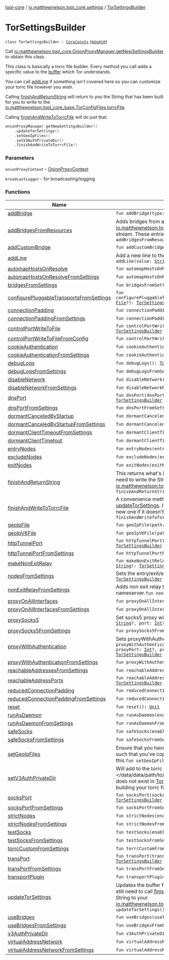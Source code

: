 [topl-core](../../index.md) / [io.matthewnelson.topl_core.settings](../index.md) / [TorSettingsBuilder](./index.md)

# TorSettingsBuilder

`class TorSettingsBuilder : `[`CoreConsts`](../../io.matthewnelson.topl_core.util/-core-consts/index.md) [(source)](https://github.com/05nelsonm/TorOnionProxyLibrary-Android/blob/master/topl-core/src/main/java/io/matthewnelson/topl_core/settings/TorSettingsBuilder.kt#L130)

Call [io.matthewnelson.topl_core.OnionProxyManager.getNewSettingsBuilder](../../io.matthewnelson.topl_core/-onion-proxy-manager/get-new-settings-builder.md) to obtain
this class.

This class is basically a torrc file builder. Every method you call adds a
specific value to the [buffer](#) which Tor understands.

You can call [addLine](add-line.md) if something isn't covered here so you can customize your torrc
file however you wish.

Calling [finishAndReturnString](finish-and-return-string.md) will return to you the String that has been
built for you to write to the
[io.matthewnelson.topl_core_base.TorConfigFiles.torrcFile](../../..//topl-core-base/io.matthewnelson.topl_core_base/-tor-config-files/torrc-file.md).

Calling [finishAndWriteToTorrcFile](finish-and-write-to-torrc-file.md) will do just that.

``` kotlin
onionProxyManager.getNewSettingsBuilder()
    .updateTorSettings()
    .setGeoIpFiles()
    .setV3AuthPrivateDir()
    .finishAndWriteToTorrcFile()
```

### Parameters

`onionProxyContext` - [OnionProxyContext](#)

`broadcastLogger` - for broadcasting/logging

### Functions

| Name | Summary |
|---|---|
| [addBridge](add-bridge.md) | `fun addBridge(type: `[`String`](https://kotlinlang.org/api/latest/jvm/stdlib/kotlin/-string/index.html)`?, config: `[`String`](https://kotlinlang.org/api/latest/jvm/stdlib/kotlin/-string/index.html)`?): `[`TorSettingsBuilder`](./index.md) |
| [addBridgesFromResources](add-bridges-from-resources.md) | Adds bridges from a resource stream. This relies on the [io.matthewnelson.topl_core.util.TorInstaller](../../io.matthewnelson.topl_core.util/-tor-installer/index.md) to know how to obtain this stream. These entries may be type-specified like:`fun addBridgesFromResources(): `[`TorSettingsBuilder`](./index.md) |
| [addCustomBridge](add-custom-bridge.md) | `fun addCustomBridge(config: `[`String`](https://kotlinlang.org/api/latest/jvm/stdlib/kotlin/-string/index.html)`?): `[`TorSettingsBuilder`](./index.md) |
| [addLine](add-line.md) | Add a new line to the [buffer](#) if a setting here is not available.`fun addLine(value: `[`String`](https://kotlinlang.org/api/latest/jvm/stdlib/kotlin/-string/index.html)`?): `[`TorSettingsBuilder`](./index.md) |
| [automapHostsOnResolve](automap-hosts-on-resolve.md) | `fun automapHostsOnResolve(enable: `[`Boolean`](https://kotlinlang.org/api/latest/jvm/stdlib/kotlin/-boolean/index.html)`): `[`TorSettingsBuilder`](./index.md) |
| [automapHostsOnResolveFromSettings](automap-hosts-on-resolve-from-settings.md) | `fun automapHostsOnResolveFromSettings(): `[`TorSettingsBuilder`](./index.md) |
| [bridgesFromSettings](bridges-from-settings.md) | `fun bridgesFromSettings(): `[`TorSettingsBuilder`](./index.md) |
| [configurePluggableTransportsFromSettings](configure-pluggable-transports-from-settings.md) | `fun configurePluggableTransportsFromSettings(pluggableTransportClient: `[`File`](https://docs.oracle.com/javase/6/docs/api/java/io/File.html)`?): `[`TorSettingsBuilder`](./index.md) |
| [connectionPadding](connection-padding.md) | `fun connectionPadding(setting: `[`String`](https://kotlinlang.org/api/latest/jvm/stdlib/kotlin/-string/index.html)`): `[`TorSettingsBuilder`](./index.md) |
| [connectionPaddingFromSettings](connection-padding-from-settings.md) | `fun connectionPaddingFromSettings(): `[`TorSettingsBuilder`](./index.md) |
| [controlPortWriteToFile](control-port-write-to-file.md) | `fun controlPortWriteToFile(torConfigFiles: `[`TorConfigFiles`](../../..//topl-core-base/io.matthewnelson.topl_core_base/-tor-config-files/index.md)`): `[`TorSettingsBuilder`](./index.md) |
| [controlPortWriteToFileFromConfig](control-port-write-to-file-from-config.md) | `fun controlPortWriteToFileFromConfig(): `[`TorSettingsBuilder`](./index.md) |
| [cookieAuthentication](cookie-authentication.md) | `fun cookieAuthentication(): `[`TorSettingsBuilder`](./index.md) |
| [cookieAuthenticationFromSettings](cookie-authentication-from-settings.md) | `fun cookieAuthenticationFromSettings(): `[`TorSettingsBuilder`](./index.md) |
| [debugLogs](debug-logs.md) | `fun debugLogs(): `[`TorSettingsBuilder`](./index.md) |
| [debugLogsFromSettings](debug-logs-from-settings.md) | `fun debugLogsFromSettings(): `[`TorSettingsBuilder`](./index.md) |
| [disableNetwork](disable-network.md) | `fun disableNetwork(disable: `[`Boolean`](https://kotlinlang.org/api/latest/jvm/stdlib/kotlin/-boolean/index.html)`): `[`TorSettingsBuilder`](./index.md) |
| [disableNetworkFromSettings](disable-network-from-settings.md) | `fun disableNetworkFromSettings(): `[`TorSettingsBuilder`](./index.md) |
| [dnsPort](dns-port.md) | `fun dnsPort(dnsPort: `[`String`](https://kotlinlang.org/api/latest/jvm/stdlib/kotlin/-string/index.html)`, isolationFlags: `[`List`](https://kotlinlang.org/api/latest/jvm/stdlib/kotlin.collections/-list/index.html)`<`[`String`](https://kotlinlang.org/api/latest/jvm/stdlib/kotlin/-string/index.html)`>?): `[`TorSettingsBuilder`](./index.md) |
| [dnsPortFromSettings](dns-port-from-settings.md) | `fun dnsPortFromSettings(): `[`TorSettingsBuilder`](./index.md) |
| [dormantCanceledByStartup](dormant-canceled-by-startup.md) | `fun dormantCanceledByStartup(enable: `[`Boolean`](https://kotlinlang.org/api/latest/jvm/stdlib/kotlin/-boolean/index.html)`): `[`TorSettingsBuilder`](./index.md) |
| [dormantCanceledByStartupFromSettings](dormant-canceled-by-startup-from-settings.md) | `fun dormantCanceledByStartupFromSettings(): `[`TorSettingsBuilder`](./index.md) |
| [dormantClientTimeoutFromSettings](dormant-client-timeout-from-settings.md) | `fun dormantClientTimeoutFromSettings(): `[`TorSettingsBuilder`](./index.md) |
| [dormantClientTimetout](dormant-client-timetout.md) | `fun dormantClientTimetout(minutes: `[`Int`](https://kotlinlang.org/api/latest/jvm/stdlib/kotlin/-int/index.html)`): `[`TorSettingsBuilder`](./index.md) |
| [entryNodes](entry-nodes.md) | `fun entryNodes(entryNodes: `[`String`](https://kotlinlang.org/api/latest/jvm/stdlib/kotlin/-string/index.html)`?): `[`TorSettingsBuilder`](./index.md) |
| [excludeNodes](exclude-nodes.md) | `fun excludeNodes(excludeNodes: `[`String`](https://kotlinlang.org/api/latest/jvm/stdlib/kotlin/-string/index.html)`?): `[`TorSettingsBuilder`](./index.md) |
| [exitNodes](exit-nodes.md) | `fun exitNodes(exitNodes: `[`String`](https://kotlinlang.org/api/latest/jvm/stdlib/kotlin/-string/index.html)`?): `[`TorSettingsBuilder`](./index.md) |
| [finishAndReturnString](finish-and-return-string.md) | This returns what's in the [buffer](#) as a String and then clears it. You still need to write the String to the [io.matthewnelson.topl_core_base.TorConfigFiles.torrcFile](../../..//topl-core-base/io.matthewnelson.topl_core_base/-tor-config-files/torrc-file.md).`fun finishAndReturnString(): `[`String`](https://kotlinlang.org/api/latest/jvm/stdlib/kotlin/-string/index.html) |
| [finishAndWriteToTorrcFile](finish-and-write-to-torrc-file.md) | A convenience method for after populating the [buffer](#) by calling [updateTorSettings](update-tor-settings.md). It will overwrite your current torrc file (or create a new one if it doesn't exist) with the new settings.`fun finishAndWriteToTorrcFile(): `[`Unit`](https://kotlinlang.org/api/latest/jvm/stdlib/kotlin/-unit/index.html) |
| [geoIpFile](geo-ip-file.md) | `fun geoIpFile(path: `[`String`](https://kotlinlang.org/api/latest/jvm/stdlib/kotlin/-string/index.html)`?): `[`TorSettingsBuilder`](./index.md) |
| [geoIpV6File](geo-ip-v6-file.md) | `fun geoIpV6File(path: `[`String`](https://kotlinlang.org/api/latest/jvm/stdlib/kotlin/-string/index.html)`?): `[`TorSettingsBuilder`](./index.md) |
| [httpTunnelPort](http-tunnel-port.md) | `fun httpTunnelPort(port: `[`String`](https://kotlinlang.org/api/latest/jvm/stdlib/kotlin/-string/index.html)`, isolationFlags: `[`List`](https://kotlinlang.org/api/latest/jvm/stdlib/kotlin.collections/-list/index.html)`<`[`String`](https://kotlinlang.org/api/latest/jvm/stdlib/kotlin/-string/index.html)`>?): `[`TorSettingsBuilder`](./index.md) |
| [httpTunnelPortFromSettings](http-tunnel-port-from-settings.md) | `fun httpTunnelPortFromSettings(): `[`TorSettingsBuilder`](./index.md) |
| [makeNonExitRelay](make-non-exit-relay.md) | `fun makeNonExitRelay(dnsFile: `[`String`](https://kotlinlang.org/api/latest/jvm/stdlib/kotlin/-string/index.html)`, orPort: `[`String`](https://kotlinlang.org/api/latest/jvm/stdlib/kotlin/-string/index.html)`, nickname: `[`String`](https://kotlinlang.org/api/latest/jvm/stdlib/kotlin/-string/index.html)`): `[`TorSettingsBuilder`](./index.md) |
| [nodesFromSettings](nodes-from-settings.md) | Sets the entry/exit/exclude nodes`fun nodesFromSettings(): `[`TorSettingsBuilder`](./index.md) |
| [nonExitRelayFromSettings](non-exit-relay-from-settings.md) | Adds non exit relay to builder. This method uses a default Quad9 nameserver.`fun nonExitRelayFromSettings(): `[`TorSettingsBuilder`](./index.md) |
| [proxyOnAllInterfaces](proxy-on-all-interfaces.md) | `fun proxyOnAllInterfaces(): `[`TorSettingsBuilder`](./index.md) |
| [proxyOnAllInterfacesFromSettings](proxy-on-all-interfaces-from-settings.md) | `fun proxyOnAllInterfacesFromSettings(): `[`TorSettingsBuilder`](./index.md) |
| [proxySocks5](proxy-socks5.md) | Set socks5 proxy with no authentication.`fun proxySocks5(host: `[`String`](https://kotlinlang.org/api/latest/jvm/stdlib/kotlin/-string/index.html)`?, port: `[`Int`](https://kotlinlang.org/api/latest/jvm/stdlib/kotlin/-int/index.html)`?): `[`TorSettingsBuilder`](./index.md) |
| [proxySocks5FromSettings](proxy-socks5-from-settings.md) | `fun proxySocks5FromSettings(): `[`TorSettingsBuilder`](./index.md) |
| [proxyWithAuthentication](proxy-with-authentication.md) | Sets proxyWithAuthentication information.`fun proxyWithAuthentication(proxyType: `[`String`](https://kotlinlang.org/api/latest/jvm/stdlib/kotlin/-string/index.html)`?, proxyHost: `[`String`](https://kotlinlang.org/api/latest/jvm/stdlib/kotlin/-string/index.html)`?, proxyPort: `[`Int`](https://kotlinlang.org/api/latest/jvm/stdlib/kotlin/-int/index.html)`?, proxyUser: `[`String`](https://kotlinlang.org/api/latest/jvm/stdlib/kotlin/-string/index.html)`?, proxyPass: `[`String`](https://kotlinlang.org/api/latest/jvm/stdlib/kotlin/-string/index.html)`?): `[`TorSettingsBuilder`](./index.md) |
| [proxyWithAuthenticationFromSettings](proxy-with-authentication-from-settings.md) | `fun proxyWithAuthenticationFromSettings(): `[`TorSettingsBuilder`](./index.md) |
| [reachableAddressesFromSettings](reachable-addresses-from-settings.md) | `fun reachableAddressesFromSettings(): `[`TorSettingsBuilder`](./index.md) |
| [reachableAddressPorts](reachable-address-ports.md) | `fun reachableAddressPorts(reachableAddressesPorts: `[`String`](https://kotlinlang.org/api/latest/jvm/stdlib/kotlin/-string/index.html)`?): `[`TorSettingsBuilder`](./index.md) |
| [reducedConnectionPadding](reduced-connection-padding.md) | `fun reducedConnectionPadding(enable: `[`Boolean`](https://kotlinlang.org/api/latest/jvm/stdlib/kotlin/-boolean/index.html)`): `[`TorSettingsBuilder`](./index.md) |
| [reducedConnectionPaddingFromSettings](reduced-connection-padding-from-settings.md) | `fun reducedConnectionPaddingFromSettings(): `[`TorSettingsBuilder`](./index.md) |
| [reset](reset.md) | `fun reset(): `[`Unit`](https://kotlinlang.org/api/latest/jvm/stdlib/kotlin/-unit/index.html) |
| [runAsDaemon](run-as-daemon.md) | `fun runAsDaemon(enable: `[`Boolean`](https://kotlinlang.org/api/latest/jvm/stdlib/kotlin/-boolean/index.html)`): `[`TorSettingsBuilder`](./index.md) |
| [runAsDaemonFromSettings](run-as-daemon-from-settings.md) | `fun runAsDaemonFromSettings(): `[`TorSettingsBuilder`](./index.md) |
| [safeSocks](safe-socks.md) | `fun safeSocks(enable: `[`Boolean`](https://kotlinlang.org/api/latest/jvm/stdlib/kotlin/-boolean/index.html)`): `[`TorSettingsBuilder`](./index.md) |
| [safeSocksFromSettings](safe-socks-from-settings.md) | `fun safeSocksFromSettings(): `[`TorSettingsBuilder`](./index.md) |
| [setGeoIpFiles](set-geo-ip-files.md) | Ensure that you have setup [io.matthewnelson.topl_core.util.TorInstaller](../../io.matthewnelson.topl_core.util/-tor-installer/index.md) such that you've copied the geoip/geoip6 files over prior to calling this.`fun setGeoIpFiles(): `[`TorSettingsBuilder`](./index.md) |
| [setV3AuthPrivateDir](set-v3-auth-private-dir.md) | Will add to the torrc file "ClientOnionAuthDir &lt;/data/data/path/to/directory&gt;, so be sure to create the directory if it does not exist in [TorInstaller.setup](../../io.matthewnelson.topl_core.util/-tor-installer/setup.md) prior to utilizing this method when building your torrc file.`fun setV3AuthPrivateDir(): `[`TorSettingsBuilder`](./index.md) |
| [socksPort](socks-port.md) | `fun socksPort(socksPort: `[`String`](https://kotlinlang.org/api/latest/jvm/stdlib/kotlin/-string/index.html)`, isolationFlags: `[`List`](https://kotlinlang.org/api/latest/jvm/stdlib/kotlin.collections/-list/index.html)`<`[`String`](https://kotlinlang.org/api/latest/jvm/stdlib/kotlin/-string/index.html)`>?): `[`TorSettingsBuilder`](./index.md) |
| [socksPortFromSettings](socks-port-from-settings.md) | `fun socksPortFromSettings(): `[`TorSettingsBuilder`](./index.md) |
| [strictNodes](strict-nodes.md) | `fun strictNodes(enable: `[`Boolean`](https://kotlinlang.org/api/latest/jvm/stdlib/kotlin/-boolean/index.html)`): `[`TorSettingsBuilder`](./index.md) |
| [strictNodesFromSettings](strict-nodes-from-settings.md) | `fun strictNodesFromSettings(): `[`TorSettingsBuilder`](./index.md) |
| [testSocks](test-socks.md) | `fun testSocks(enable: `[`Boolean`](https://kotlinlang.org/api/latest/jvm/stdlib/kotlin/-boolean/index.html)`): `[`TorSettingsBuilder`](./index.md) |
| [testSocksFromSettings](test-socks-from-settings.md) | `fun testSocksFromSettings(): `[`TorSettingsBuilder`](./index.md) |
| [torrcCustomFromSettings](torrc-custom-from-settings.md) | `fun torrcCustomFromSettings(): `[`TorSettingsBuilder`](./index.md) |
| [transPort](trans-port.md) | `fun transPort(transPort: `[`String`](https://kotlinlang.org/api/latest/jvm/stdlib/kotlin/-string/index.html)`, isolationFlags: `[`List`](https://kotlinlang.org/api/latest/jvm/stdlib/kotlin.collections/-list/index.html)`<`[`String`](https://kotlinlang.org/api/latest/jvm/stdlib/kotlin/-string/index.html)`>?): `[`TorSettingsBuilder`](./index.md) |
| [transPortFromSettings](trans-port-from-settings.md) | `fun transPortFromSettings(): `[`TorSettingsBuilder`](./index.md) |
| [transportPlugin](transport-plugin.md) | `fun transportPlugin(clientPath: `[`String`](https://kotlinlang.org/api/latest/jvm/stdlib/kotlin/-string/index.html)`): `[`TorSettingsBuilder`](./index.md) |
| [updateTorSettings](update-tor-settings.md) | Updates the buffer for all methods annotated with [SettingsConfig](#). You still need to call [finishAndReturnString](finish-and-return-string.md) and then write the returned String to your [io.matthewnelson.topl_core_base.TorConfigFiles.torrcFile](../../..//topl-core-base/io.matthewnelson.topl_core_base/-tor-config-files/torrc-file.md).`fun updateTorSettings(): `[`TorSettingsBuilder`](./index.md) |
| [useBridges](use-bridges.md) | `fun useBridges(useThem: `[`Boolean`](https://kotlinlang.org/api/latest/jvm/stdlib/kotlin/-boolean/index.html)`): `[`TorSettingsBuilder`](./index.md) |
| [useBridgesFromSettings](use-bridges-from-settings.md) | `fun useBridgesFromSettings(): `[`TorSettingsBuilder`](./index.md) |
| [v3AuthPrivateDir](v3-auth-private-dir.md) | `fun v3AuthPrivateDir(path: `[`String`](https://kotlinlang.org/api/latest/jvm/stdlib/kotlin/-string/index.html)`?): `[`TorSettingsBuilder`](./index.md) |
| [virtualAddressNetwork](virtual-address-network.md) | `fun virtualAddressNetwork(address: `[`String`](https://kotlinlang.org/api/latest/jvm/stdlib/kotlin/-string/index.html)`?): `[`TorSettingsBuilder`](./index.md) |
| [virtualAddressNetworkFromSettings](virtual-address-network-from-settings.md) | `fun virtualAddressNetworkFromSettings(): `[`TorSettingsBuilder`](./index.md) |
